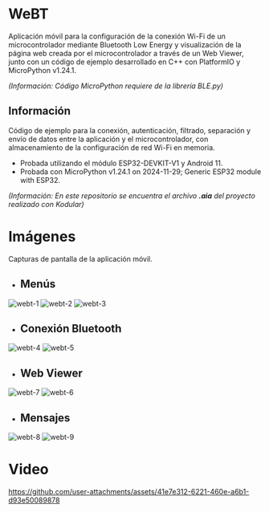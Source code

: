 # WeBT
Aplicación móvil para la configuración de la conexión Wi-Fi de un microcontrolador mediante Bluetooth Low Energy y visualización de la página web creada por el microcontrolador a través de un Web Viewer, junto con un código de ejemplo desarrollado en C++ con PlatformIO y MicroPython v1.24.1.

_(Información: Código MicroPython requiere de la librería BLE.py)_

## Información

Código de ejemplo para la conexión, autenticación, filtrado, separación y envío de datos entre la aplicación y el microcontrolador, con almacenamiento de la configuración de red Wi-Fi en memoria.

- Probada utilizando el módulo ESP32-DEVKIT-V1 y Android 11.
- Probada con MicroPython v1.24.1 on 2024-11-29; Generic ESP32 module with ESP32.

_(Información: En este repositorio se encuentra el archivo **.aia** del proyecto realizado con Kodular)_

# Imágenes
Capturas de pantalla de la aplicación móvil.

- ## Menús
![webt-1](https://github.com/user-attachments/assets/dcdba829-9364-47d0-be76-f7444355e844)
![webt-2](https://github.com/user-attachments/assets/c42043c1-5b7b-4916-a25b-6e9fc5298605)
![webt-3](https://github.com/user-attachments/assets/7317a845-e022-4215-ba71-cd9f1aed798d)

- ## Conexión Bluetooth
![webt-4](https://github.com/user-attachments/assets/cd3e5d49-331f-43ea-a860-e674e72ef540)
![webt-5](https://github.com/user-attachments/assets/7172d0df-cd3b-4673-83c6-7db11dfc3417)

- ## Web Viewer
![webt-7](https://github.com/user-attachments/assets/79d845c1-ba1f-4240-9097-ffeeff4e0ab7)
![webt-6](https://github.com/user-attachments/assets/c121fc4e-6f64-4274-9183-44c3a5e04670)

- ## Mensajes
![webt-8](https://github.com/user-attachments/assets/73ff9a4d-f4ab-43da-a58c-46ea75ca3152)
![webt-9](https://github.com/user-attachments/assets/7754a641-f9d8-49b0-8a5d-842bf30f9628)

# Video
https://github.com/user-attachments/assets/41e7e312-6221-460e-a6b1-d93e50089878
